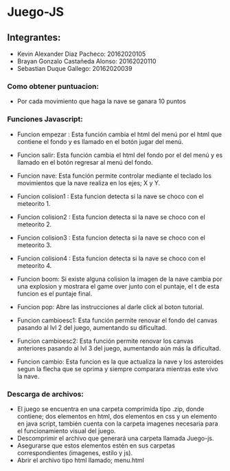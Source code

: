 # Juego-JS

## Integrantes:
- Kevin Alexander Diaz Pacheco: 20162020105
- Brayan Gonzalo Castañeda Alonso: 20162020110
- Sebastian Duque Gallego: 20162020039
### Como obtener puntuacion:
- Por cada movimiento que haga la nave se ganara 10 puntos

### Funciones Javascript:
- Funcion empezar : Esta función cambia el html del menú por el html que contiene el fondo y es llamado en el botón jugar del menú.
- Funcion salir: Esta función cambia el html del fondo por el del menú y es llamado en el botón regresar al menú del fondo.
- Funcion nave: Esta función permite controlar mediante el teclado los movimientos que la nave realiza en los ejes; X y Y. 
- Funcion colision1 : Esta funcion detecta si la nave se choco con el meteorito 1.
- Funcion colision2 : Esta funcion detecta si la nave se choco con el meteorito 2.
- Funcion colision3 : Esta funcion detecta si la nave se choco con el meteorito 3.
- Funcion colision4 : Esta funcion detecta si la nave se choco con el meteorito 4.
- Funcion boom: Si existe alguna colision la imagen de la nave cambia por una explosion y mostrara el game over junto con el puntaje, el t de esta funcion es el puntaje final.
- Funcion pop:  Abre las instrucciones al darle click al boton tutorial.

- Funcion cambioesc1: Esta función permite renovar el fondo del canvas pasando al lvl 2 del juego, aumentando su dificultad.
- Funcion cambioesc2: Esta función permite renovar los canvas anteriores pasando al lvl 3 del juego, aumentando aún más la dificultad.
- Funcion cambio: Esta funcion es la que actualiza la nave y los asteroides segun la flecha que se oprima y siempre comparara mientras este vivo la nave.

### Descarga de archivos:
- El juego se encuentra en una carpeta comprimida tipo .zip, donde contiene; dos elementos en html, dos elementos en css y un elemento en java script, también cuenta con la carpeta imagenes necesaria para el funcionamiento visual del juego.
- Descomprimir el archivo que generará una carpeta llamada Juego-js.
- Asegurarse que estos elementos estén en sus carpetas correspondientes (imagenes, estilo y js).
- Abrir el archivo tipo html llamado; menu.html 
